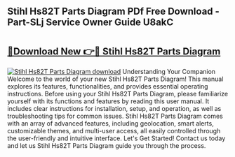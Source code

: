 ## Stihl Hs82T Parts Diagram PDf Free Download - Part-SLj Service Owner Guide U8akC

# <h2><a href="http://dfh68f.blite.top/?on=Stihl+Hs82T+Parts+Diagram">🔗Download New 👉🔴 Stihl Hs82T Parts Diagram</a></h2>

[![Stihl Hs82T Parts Diagram download](https://i.imgur.com/lujVjoI.png)](http://dfh68f.blite.top/?on=Stihl+Hs82T+Parts+Diagram)
Understanding Your Companion Welcome to the world of your new Stihl Hs82T Parts Diagram! This manual explores its features, functionalities, and provides essential operating instructions. Before using your Stihl Hs82T Parts Diagram, please familiarize yourself with its functions and features by reading this user manual. It includes clear instructions for installation, setup, and operation, as well as troubleshooting tips for common issues. Stihl Hs82T Parts Diagram comes with an array of advanced features, including geolocation, smart alerts, customizable themes, and multi-user access, all easily controlled through the user-friendly and intuitive interface. Let's Get Started! Contact us today and let us Stihl Hs82T Parts Diagram guide you through the process.
